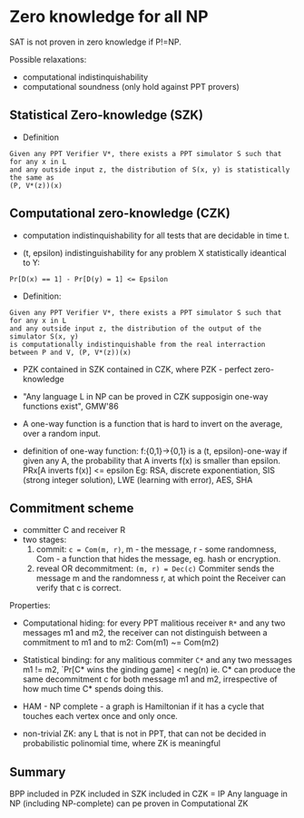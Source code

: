 # Zero knowledge for all NP

SAT is not proven in zero knowledge if P!=NP.

Possible relaxations:
- computational indistinquishability
- computational soundness (only hold against PPT provers)

## Statistical Zero-knowledge (SZK)

- Definition
```
Given any PPT Verifier V*, there exists a PPT simulator S such that for any x in L
and any outside input z, the distribution of S(x, y) is statistically the same as
(P, V*(z))(x)
```

## Computational zero-knowledge (CZK)
- computation indistinquishability for all tests that are decidable in time t.

- (t, epsilon) indistinguishability for any problem X statistically ideantical to Y:
```
Pr[D(x) == 1] - Pr[D(y) = 1] <= Epsilon
```

- Definition:
```
Given any PPT Verifier V*, there exists a PPT simulator S such that for any x in L
and any outside input z, the distribution of the output of the simulator S(x, y)
is computationally indistinquishable from the real interraction between P and V, (P, V*(z))(x)
```

- PZK contained in SZK contained in CZK, where PZK - perfect zero-knowledge
- "Any language L in NP can be proved in CZK supposigin one-way functions exist", GMW'86
- A one-way function is a function that is hard to invert on the average, over a random input.

- definition of one-way function: f:{0,1}->{0,1} is a (t, epsilon)-one-way if given any A, the probability that A inverts f(x) is smaller than epsilon.
  PRx[A inverts f(x)] <= epsilon
  Eg: RSA, discrete exponentiation, SIS (strong integer solution), LWE (learning with error), AES, SHA

## Commitment scheme

- committer C and receiver R
- two stages:
  1. commit: `c = Com(m, r)`, m - the message, r - some randomness, Com - a function that hides the message, eg. hash or encryption.
  2. reveal OR decommitment: `(m, r) = Dec(c)` Commiter sends the message m and the randomness r, at which point the Receiver can verify that c is correct.

Properties:
- Computational hiding: for every PPT malitious receiver `R*` and any two messages m1 and m2,
the receiver can not distinguish between a commitment to m1 and to m2: Com(m1) ~= Com(m2)
- Statistical binding: for any malitious commiter `C*` and any two messages m1 != m2, `Pr[C* wins the ginding game] < neg(n)
ie. C* can produce the same decommitment c for both message m1 and m2, irrespective of how much time C* spends doing this.

- HAM - NP complete - a graph is Hamiltonian if it has a cycle that touches each vertex once and only once.

- non-trivial ZK: any L that is not in PPT, that can not be decided in probabilistic polinomial time, where ZK is meaningful

## Summary

BPP included in PZK included in SZK included in CZK = IP
Any language in NP (including NP-complete) can pe proven in Computational ZK



